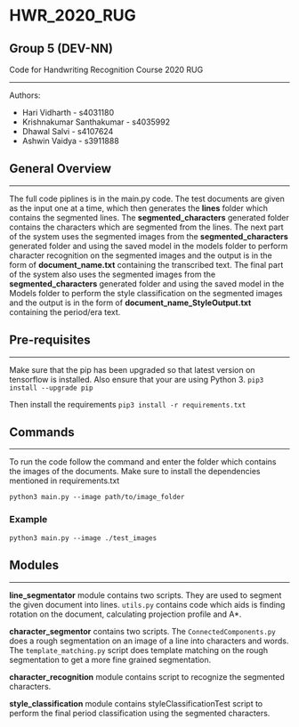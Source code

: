 # HWR_2020_RUG

## Group 5 (DEV-NN)

Code for Handwriting Recognition Course 2020 RUG

---

Authors:

- Hari Vidharth - s4031180
- Krishnakumar Santhakumar - s4035992
- Dhawal Salvi - s4107624
- Ashwin Vaidya - s3911888

## General Overview

---

The full code piplines is in the main.py code.
The test documents are given as the input one at a time, which then generates the **lines** folder which contains the segmented lines.
The **segmented_characters** generated folder contains the characters which are segmented from the lines.
The next part of the system uses the segmented images from the **segmented_characters** generated folder and using the saved model in the models folder to perform character recognition on the segmented images and the output is in the form of **document_name.txt** containing the transcribed text.
The final part of the system also uses the segmented images from the **segmented_characters** generated folder and using the saved model in the Models folder to perform the style classification on the segmented images and the output is in the form of **document_name_StyleOutput.txt** containing the period/era text.

## Pre-requisites
---
Make sure that the pip has been upgraded so that latest version on tensorflow is installed. Also ensure that your are using Python 3.
`pip3 install --upgrade pip`

Then install the requirements
`pip3 install -r requirements.txt`

## Commands

---

To run the code follow the command and enter the folder which contains the images of the documents. Make sure to install the dependencies mentioned in requirements.txt

`python3 main.py --image path/to/image_folder`

### Example

`python3 main.py --image ./test_images`

## Modules

---

**line_segmentator** module contains two scripts. They are used to segment the given document into lines. `utils.py` contains code which aids is finding rotation on the document, calculating projection profile and A\*.

**character_segmentor** contains two scripts. The `ConnectedComponents.py` does a rough segmentation on an image of a line into characters and words. The `template_matching.py` script does template matching on the rough segmentation to get a more fine grained segmentation.

**character_recognition** module contains script to recognize the segmented characters.

**style_classification** module contains styleClassificationTest script to perform the final period classification using the segmented characters.
